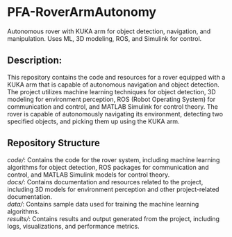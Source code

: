 # PFA-RoverArmAutonomy
Autonomous rover with KUKA arm for object detection, navigation, and manipulation. Uses ML, 3D modeling, ROS, and Simulink for control.




## Description: 
This repository contains the code and resources for a rover equipped with a KUKA arm that is capable of autonomous navigation and object detection. The project utilizes machine learning techniques for object detection, 3D modeling for environment perception, ROS (Robot Operating System) for communication and control, and MATLAB Simulink for control theory. The rover is capable of autonomously navigating its environment, detecting two specified objects, and picking them up using the KUKA arm.


## Repository Structure

*code/*: Contains the code for the rover system, including machine learning algorithms for object detection, ROS packages for communication and control, and MATLAB Simulink models for control theory.
<br>
*docs/*: Contains documentation and resources related to the project, including 3D models for environment perception and other project-related documentation.
<br>
*data/*: Contains sample data used for training the machine learning algorithms.
<br>
*results/*: Contains results and output generated from the project, including logs, visualizations, and performance metrics.
